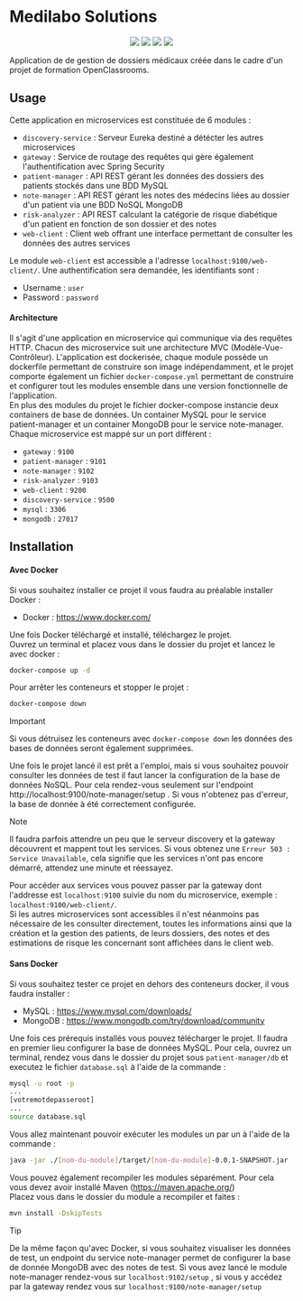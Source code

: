 
# Medilabo Solutions

<p align="center">
<img src="https://img.shields.io/badge/Language-Java-green">
<img src="https://img.shields.io/badge/Framework-Spring-green">
<img src="https://img.shields.io/badge/PM-Maven-green">
<img src="https://img.shields.io/badge/Docker-blue">
</p>

Application de de gestion de dossiers médicaux créée dans le cadre d'un projet de formation OpenClassrooms.


## Usage
Cette application en microservices est constituée de 6 modules : 
- `discovery-service` : Serveur Eureka destiné a détécter les autres microservices 
- `gateway` : Service de routage des requêtes qui gère également l'authentification avec Spring Security
- `patient-manager` : API REST gérant les données des dossiers des patients stockés dans une BDD MySQL
- `note-manager` : API REST gérant les notes des médecins liées au dossier d'un patient via une BDD NoSQL MongoDB
- `risk-analyzer` : API REST calculant la catégorie de risque diabétique d'un patient en fonction de son dossier et des notes 
- `web-client` : Client web offrant une interface permettant de consulter les données des autres services

Le module `web-client` est accessible a l'adresse `localhost:9100/web-client/`. Une authentification sera demandée, les identifiants sont :
- Username : `user`
- Password : `password`

#### Architecture
Il s'agit d'une application en microservice qui communique via des requêtes HTTP. Chacun des microservice suit une architecture MVC (Modèle-Vue-Contrôleur). L'application est dockerisée, chaque module possède un dockerfile permettant de construire son image indépendamment, et le projet comporte également un fichier `docker-compose.yml` permettant de construire et configurer tout les modules ensemble dans une version fonctionnelle de l'application.\
En plus des modules du projet le fichier docker-compose instancie deux containers de base de données. Un container MySQL pour le service patient-manager et un container MongoDB pour le service note-manager.\
Chaque microservice est mappé sur un port différent :

- `gateway` : `9100`
- `patient-manager` : `9101`
- `note-manager` : `9102`
- `risk-analyzer` : `9103`
- `web-client` : `9200`
- `discovery-service` : `9500`
- `mysql` : `3306`
- `mongodb` : `27017`

## Installation

#### Avec Docker

Si vous souhaitez installer ce projet il vous faudra au préalable installer Docker :
- Docker : https://www.docker.com/

Une fois Docker téléchargé et installé, téléchargez le projet.\
Ouvrez un terminal et placez vous dans le dossier du projet et lancez le avec docker :
```bash
docker-compose up -d
```
Pour arrêter les conteneurs et stopper le projet :
```bash
docker-compose down
```
>[!IMPORTANT]
>Si vous détruisez les conteneurs avec `docker-compose down` les données des bases de données seront également supprimées.

Une fois le projet lancé il est prêt a l'emploi, mais si vous souhaitez pouvoir consulter les données de test il faut lancer la configuration de la base de données NoSQL. Pour cela rendez-vous seulement sur l'endpoint http://localhost:9100/note-manager/setup . Si vous n'obtenez pas d'erreur, la base de donnée à été correctement configurée.

> [!NOTE]  
> Il faudra parfois attendre un peu que le serveur discovery et la gateway découvrent et mappent tout les services. Si vous obtenez une `Erreur 503 : Service Unavailable`, cela signifie que les services n'ont pas encore démarré, attendez une minute et réessayez.

Pour accéder aux services vous pouvez passer par la gateway dont l'addresse est `localhost:9100` suivie du nom du microservice, exemple : `localhost:9100/web-client/`.\
Si les autres microservices sont accessibles il n'est néanmoins pas nécessaire de les consulter directement, toutes les informations ainsi que la création et la gestion des patients, de leurs dossiers, des notes et des estimations de risque les concernant sont affichées dans le client web.

#### Sans Docker

Si vous souhaitez tester ce projet en dehors des conteneurs docker, il vous faudra installer :
- MySQL : https://www.mysql.com/downloads/
- MongoDB : https://www.mongodb.com/try/download/community

Une fois ces prérequis installés vous pouvez télécharger le projet. Il faudra en premier lieu configurer la base de données MySQL. Pour cela, ouvrez un terminal, rendez vous dans le dossier du projet sous `patient-manager/db` et executez le fichier `database.sql` à l'aide de la commande :
```bash
mysql -u root -p
...
[votremotdepasseroot]
...
source database.sql
```

Vous allez maintenant pouvoir exécuter les modules un par un à l'aide de la commande :

```bash
java -jar ./[nom-du-module]/target/[nom-du-module]-0.0.1-SNAPSHOT.jar
```
Vous pouvez également recompiler les modules séparément. Pour cela vous devez avoir installé Maven (https://maven.apache.org/) \
Placez vous dans le dossier du module a recompiler et faites :

```bash
mvn install -DskipTests
```

> [!TIP]
> De la même façon qu'avec Docker, si vous souhaitez visualiser les données de test, un endpoint du service note-manager permet de configurer la base de donnée MongoDB avec des notes de test. Si vous avez lancé le module note-manager rendez-vous sur `localhost:9102/setup` , si vous y accédez par la gateway rendez vous sur `localhost:9100/note-manager/setup`
